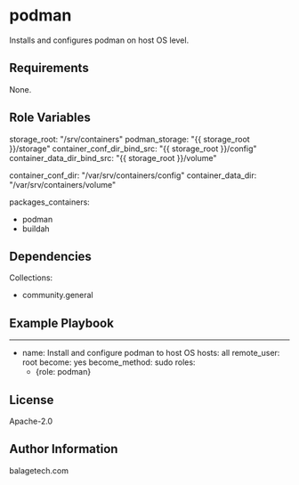 podman
======

Installs and configures podman on host OS level.

Requirements
------------

None.

Role Variables
--------------

storage_root: "/srv/containers"
podman_storage: "{{ storage_root }}/storage"
container_conf_dir_bind_src: "{{ storage_root }}/config"
container_data_dir_bind_src: "{{ storage_root }}/volume"

container_conf_dir: "/var/srv/containers/config" 
container_data_dir: "/var/srv/containers/volume"

packages_containers:
  - podman
  - buildah

Dependencies
------------

Collections:
  - community.general

Example Playbook
----------------

---
- name: Install and configure podman to host OS
  hosts: all
  remote_user: root
  become: yes
  become_method: sudo
  roles:
    - {role: podman}

License
-------

Apache-2.0

Author Information
------------------

balagetech.com
